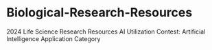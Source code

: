 # Biological-Research-Resources
2024 Life Science Research Resources AI Utilization Contest: Artificial Intelligence Application Category
